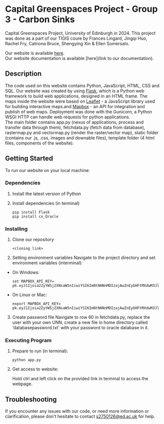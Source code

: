 #  Capital Greenspaces Project - Group 3 - Carbon Sinks 

Capital Greenspaces Project, University of Edinburgh in 2024. This project was done as a part of our TIGIS coure by Frances Lingard, Jingqi Huo, Rachel Fry, Catriona Bruce, Shengying Xin & Ellen Somersalo. 

Our website is available [here](www.geos.ed.ac.uk/roseburnbiomass).  
Our website documentation is available [here](link to our documentation). 

## Description 

The code used on this website contains Python, JavaScript, HTML, CSS and SQL. Our website was created by using [Flask](https://flask.palletsprojects.com/en/stable/), which is a Python web framework to build web applications, designed in an HTML frame. The maps inside the website were based on [Leaflet](https://leafletjs.com/) - a JavaScript library used for building interactive maps.and [Mapbox](https://www.mapbox.com/maps#:~:text=Frequently%20asked%20questions,map%20loads%2C%20and%20monthly%20requests.) - an API for integration and publish of web maps. Deployment was done with the Gunicorn, a Python WSGI HTTP can handle web requests for python applications.  
The main folder contains app.py (nexus of applications, process and transfer data through them), fetchdata.py (fetch data from database), rastermap.py and vectormap.py (render the raster/vector map), static folder (contains our .js, .css, images and downable files), template folder (4 html files, components of the website).  

## Getting Started  

  To run our website on your local machine: 
### Dependencies
  
1. Install the latest version of Python
  
2. Install dependencies (in terminal)
   
       
       pip install Flask
       pip install cx_Oracle
      

### Installing 

1. Clone our repository 
      ```linux
      <cloning link> 
      ```
2. Setting environment variables 
   Navigate to the project directory and set environment variables (interminal):
    
- On Windows: 
     ```batch
    set MAPBOX_API_KEY= pk.eyJ1Ijoia2ZyYW5jZXNsaW5nIiwiYSI6ImNtNHNnMDIzajAwZnEybHFtMXdwM3JlOXEifQ.8HO4zb1PGp2Pa7O7kWKbFw
     ```
- On Linux or Mac: 
     ```linux
     export MAPBOX_API_KEY= pk.eyJ1Ijoia2ZyYW5jZXNsaW5nIiwiYSI6ImNtNHNnMDIzajAwZnEybHFtMXdwM3JlOXEifQ.8HO4zb1PGp2Pa7O7kWKbFw
     ```
3. Create password file 
    Navigate to row 60 in fetchdata.py, replace the user with your own UNN, create a new file in home directory called ‘databasepassword.txt’ with your password to oracle database in it.

### Executing Program 

1. Prepare to run (in terminal):
    ```linux
    python app.py
    ```
2. Get access to website:
 
    Hold ctrl and left click on the provided link in terminal to access the webpage. 

## Troubleshooting 

If you encounter any issues with our code, or need more information or clarification, please don't hesitate to contact s2750126@ed.ac.uk for help. 


 
